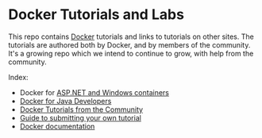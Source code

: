 # Docker Tutorials and Labs

This repo contains [Docker](https://docker.com) tutorials and links to tutorials on other sites. The tutorials are authored both by Docker, and by members of the community. It's a growing repo which we intend to continue to grow, with help from the community.

Index:
* Docker for [ASP.NET and Windows containers](windows/readme.md)
* [Docker for Java Developers](java/readme.adoc)
* [Docker Tutorials from the Community](community-tutorials.md)
* [Guide to submitting your own tutorial](contribute.md)
* [Docker documentation](https://docs.docker.com)
